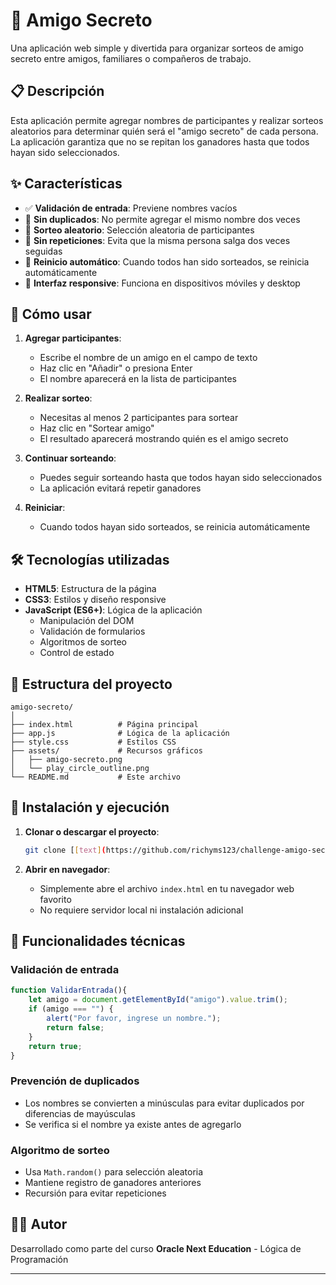# 🎁 Amigo Secreto

Una aplicación web simple y divertida para organizar sorteos de amigo secreto entre amigos, familiares o compañeros de trabajo.

## 📋 Descripción

Esta aplicación permite agregar nombres de participantes y realizar sorteos aleatorios para determinar quién será el "amigo secreto" de cada persona. La aplicación garantiza que no se repitan los ganadores hasta que todos hayan sido seleccionados.

## ✨ Características

- ✅ **Validación de entrada**: Previene nombres vacíos
- 🚫 **Sin duplicados**: No permite agregar el mismo nombre dos veces
- 🎲 **Sorteo aleatorio**: Selección aleatoria de participantes
- 🔄 **Sin repeticiones**: Evita que la misma persona salga dos veces seguidas
- 🔄 **Reinicio automático**: Cuando todos han sido sorteados, se reinicia automáticamente
- 📱 **Interfaz responsive**: Funciona en dispositivos móviles y desktop

## 🚀 Cómo usar

1. **Agregar participantes**:
   - Escribe el nombre de un amigo en el campo de texto
   - Haz clic en "Añadir" o presiona Enter
   - El nombre aparecerá en la lista de participantes

2. **Realizar sorteo**:
   - Necesitas al menos 2 participantes para sortear
   - Haz clic en "Sortear amigo"
   - El resultado aparecerá mostrando quién es el amigo secreto

3. **Continuar sorteando**:
   - Puedes seguir sorteando hasta que todos hayan sido seleccionados
   - La aplicación evitará repetir ganadores

4. **Reiniciar**:
   - Cuando todos hayan sido sorteados, se reinicia automáticamente

## 🛠️ Tecnologías utilizadas

- **HTML5**: Estructura de la página
- **CSS3**: Estilos y diseño responsive
- **JavaScript (ES6+)**: Lógica de la aplicación
  - Manipulación del DOM
  - Validación de formularios
  - Algoritmos de sorteo
  - Control de estado

## 📁 Estructura del proyecto

```
amigo-secreto/
│
├── index.html          # Página principal
├── app.js              # Lógica de la aplicación
├── style.css           # Estilos CSS
├── assets/             # Recursos gráficos
│   ├── amigo-secreto.png
│   └── play_circle_outline.png
└── README.md           # Este archivo
```

## 🔧 Instalación y ejecución

1. **Clonar o descargar el proyecto**:
   ```bash
   git clone [[text](https://github.com/richyms123/challenge-amigo-secreto_esp-main.git)]
   ```

2. **Abrir en navegador**:
   - Simplemente abre el archivo `index.html` en tu navegador web favorito
   - No requiere servidor local ni instalación adicional

## 🎯 Funcionalidades técnicas

### Validación de entrada
```javascript
function ValidarEntrada(){
    let amigo = document.getElementById("amigo").value.trim();
    if (amigo === "") {
        alert("Por favor, ingrese un nombre.");
        return false;
    }
    return true;
}
```

### Prevención de duplicados
- Los nombres se convierten a minúsculas para evitar duplicados por diferencias de mayúsculas
- Se verifica si el nombre ya existe antes de agregarlo

### Algoritmo de sorteo
- Usa `Math.random()` para selección aleatoria
- Mantiene registro de ganadores anteriores
- Recursión para evitar repeticiones

## 👨‍💻 Autor

Desarrollado como parte del curso **Oracle Next Education** - Lógica de Programación

---


